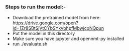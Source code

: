 ### Steps to run the model:-
- Download the pretrained model from here: https://drive.google.com/open?id=1Zr8SBtSjVtCYbSYxybhpfMbwjcoNQpun
- Put the model in this directory
- Make sure you have jupyter and opennmt-py installed
- run ./evaluate.sh
